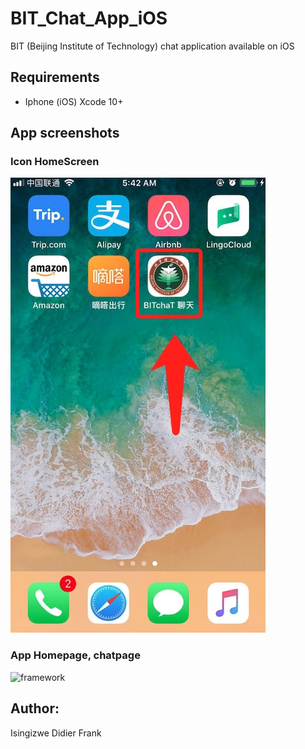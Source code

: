 # BIT_Chat_App_iOS
BIT (Beijing Institute of Technology) chat application available on iOS 
## Requirements
* Iphone (iOS) Xcode 10+

## App screenshots
### Icon HomeScreen
![Icon](./images/iconA.jpeg)

### App Homepage, chatpage
![framework](./images/iconB.jpeg)


## Author:
Isingizwe Didier Frank

